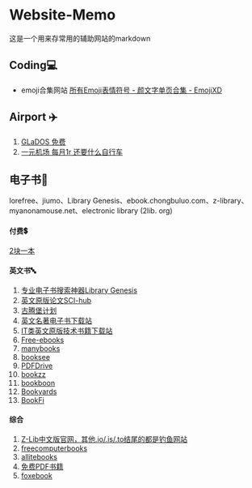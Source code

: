 # Website-Memo
这是一个用来存常用的辅助网站的markdown
## Coding💻
- emoji合集网站 [所有Emoji表情符号 - 颜文字单页合集 - EmojiXD](https://emojixd.com/list)

## Airport ✈️
1. [GLaDOS 免费](https://glados.rocks/)
2. [一元机场 每月1r 还要什么自行车](https://一元机场.com/)
## 电子书📘
lorefree、jiumo、Library Genesis、ebook.chongbuluo.com、z-library、myanonamouse.net、electronic library (2lib. org)

#### 付费💲
[2块一本](https://www.readersteam.com/)

#### 英文书🔤
1. [专业电子书搜索神器Library Genesis](http://t.cn/EtNKit1)
2. [英文原版论文SCI-hub](http://t.cn/RYrId11)
3. [古腾堡计划](http://t.cn/hnhhU)
4. [英文名著电子书下载站](http://t.cn/h9wRm)
5. [IT类英文原版技术书籍下载站](http://t.cn/RTVSbjU)
6. [Free-ebooks](http://t.cn/RAVSgrO)
7. [manybooks](http://t.cn/heT1k)
8. [booksee](http://t.cn/Ai9WB4tA)
9. [PDFDrive](http://t.cn/RsuQKdW)
10. [bookzz](http://t.cn/RS2JH4f)
11. [bookboon](http://t.cn/zTKBC8S)
12. [Bookyards](http://t.cn/RlaYxj2)
13. [BookFi](http://t.cn/RbHp4yp)

#### 综合
1. [Z-Lib中文版官网，其他.io/.is/.to结尾的都是钓鱼网站](https://zlibrary-china.se)
2. [freecomputerbooks](http://t.cn/7PXZ3)
3. [allitebooks](http://t.cn/ECyvDyF)
4. [免费PDF书籍](http://t.cn/EiIi0uu)
5. [foxebook](http://t.cn/E4sgQFo)
